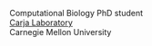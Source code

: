 <!---
`dennisaldea/dennisaldea` is a special repository because its `README.md` (this file) appears on your GitHub profile.
--->

Computational Biology PhD student  
[Carja Laboratory](https://cbd.cmu.edu/people/carja.html "Lab Profile")  
Carnegie Mellon University

<!---
- 👋 Hi, I’m @dennisaldea
- 👀 I’m interested in ...
- 🌱 I’m currently learning ...
- 💞️ I’m looking to collaborate on ...
- 📫 How to reach me ...
--->
